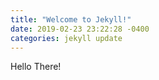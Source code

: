 ```yaml
---
title: "Welcome to Jekyll!"
date: 2019-02-23 23:22:28 -0400
categories: jekyll update
---
```


Hello There!
